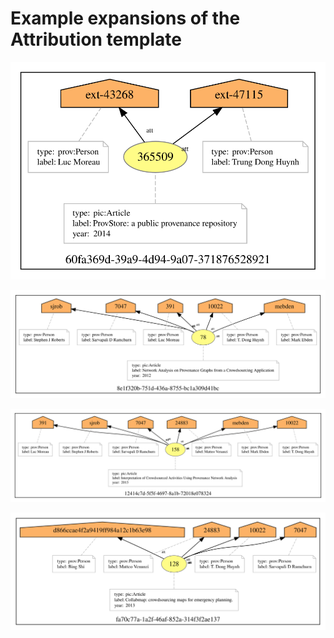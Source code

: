 # Example expansions of the Attribution template

![Expansion of b1.json](b1.svg)

![Expansion of b2.json](b2.svg)

![Expansion of b3.json](b3.svg)

![Expansion of b4.json](b4.svg)